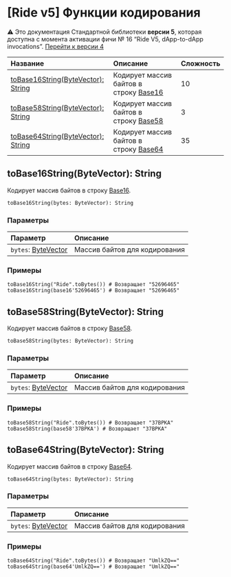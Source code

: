 # [Ride v5] Функции кодирования

:warning: Это документация Стандартной библиотеки **версии 5**, которая доступна с момента активации фичи №&nbsp;16 “Ride V5, dApp-to-dApp invocations”. [Перейти к&nbsp;версии&nbsp;4](/ru/ride/functions/built-in-functions/encoding-functions)

| Название | Описание | Сложность |
| :--- | :--- | :--- |
| [toBase16String(ByteVector): String](#to-base-16-string) | Кодирует массив байтов в строку [Base16](https://ru.wikipedia.org/wiki/Шестнадцатеричная_система_счисления) | 10 |
| [toBase58String(ByteVector): String](#to-base-58-string) | Кодирует массив байтов в строку [Base58](https://ru.wikipedia.org/wiki/Base58) | 3 |
| [toBase64String(ByteVector): String](#to-base-64-string) | Кодирует массив байтов в строку [Base64](https://ru.wikipedia.org/wiki/Base64) | 35 |

## toBase16String(ByteVector): String<a id="to-base-16-string"></a>

Кодирует массив байтов в строку [Base16](https://ru.wikipedia.org/wiki/Шестнадцатеричная_система_счисления).

``` ride
toBase16String(bytes: ByteVector): String
```

### Параметры

| Параметр | Описание |
| :--- | :--- |
| `bytes`: [ByteVector](/ru/ride/v5/data-types/byte-vector) | Массив байтов для кодирования |

### Примеры

```ride
toBase16String("Ride".toBytes()) # Возвращает "52696465"
toBase16String(base16'52696465') # Возвращает "52696465"
```

## toBase58String(ByteVector): String<a id="to-base-58-string"></a>

Кодирует массив байтов в строку [Base58](https://ru.wikipedia.org/wiki/Base58).

``` ride
toBase58String(bytes: ByteVector): String
```

### Параметры

| Параметр | Описание |
| :--- | :--- |
| `bytes`: [ByteVector](/ru/ride/v5/data-types/byte-vector) | Массив байтов для кодирования |

### Примеры

```ride
toBase58String("Ride".toBytes()) # Возвращает "37BPKA"
toBase58String(base58'37BPKA') # Возвращает "37BPKA"
```

## toBase64String(ByteVector): String<a id="to-base-64-string"></a>

Кодирует массив байтов в строку [Base64](https://ru.wikipedia.org/wiki/Base64).

``` ride
toBase64String(bytes: ByteVector): String
```

### Параметры

| Параметр | Описание |
| :--- | :--- |
| `bytes`: [ByteVector](/ru/ride/v5/data-types/byte-vector) | Массив байтов для кодирования |

### Примеры

```ride
toBase64String("Ride".toBytes()) # Возвращает "UmlkZQ=="
toBase64String(base64'UmlkZQ==') # Возвращает "UmlkZQ=="
```
